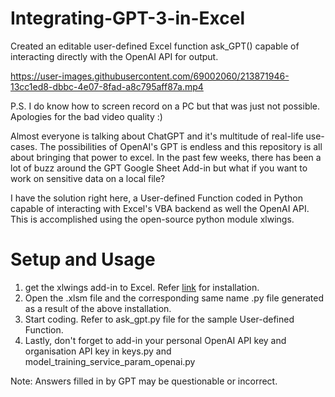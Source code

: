 # Integrating-GPT-3-in-Excel
Created an editable user-defined Excel function ask_GPT() capable of interacting directly with the OpenAI API for output.

https://user-images.githubusercontent.com/69002060/213871946-13cc1ed8-dbbc-4e07-8fad-a8c795aff87a.mp4

P.S. I do know how to screen record on a PC but that was just not possible. Apologies for the bad video quality :)

Almost everyone is talking about ChatGPT and it's multitude of real-life use-cases. The possibilities of OpenAI's GPT is endless and this repository is all about bringing that power to excel. In the past few weeks, there has been a lot of buzz around the GPT Google Sheet Add-in but what if you want to work on sensitive data on a local file? 

I have the solution right here, a User-defined Function coded in Python capable of interacting with Excel's VBA backend as well the OpenAI API. This is accomplished using the open-source python module xlwings.

# Setup and Usage

1. get the xlwings add-in to Excel. Refer [link](https://docs.xlwings.org/en/latest/installation.html) for installation.
2. Open the .xlsm file and the corresponding same name .py file generated as a result of the above installation.
3. Start coding. Refer to ask_gpt.py file for the sample User-defined Function.
4. Lastly, don't forget to add-in your personal OpenAI API key and organisation API key in keys.py and model_training_service_param_openai.py

Note: Answers filled in by GPT may be questionable or incorrect. 

